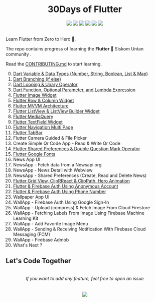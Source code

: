 <h1 align="center">30Days of Flutter</h1>
<div align="center">  
<a href="https://github.com/hutomosaktikartiko/flutter-awesome-animation/stargazers"><img src="https://img.shields.io/github/stars/hutomosaktikartiko/30Days-of-Flutter?style=flat"/></a>
<a href="https://github.com/hutomosaktikartiko/flutter-awesome-animation/network/members"><img src="https://img.shields.io/github/forks/hutomosaktikartiko/30Days-of-Flutter?style=flat"/></a>
<a href="https://github.com/hutomosaktikartiko/flutter-awesome-animation/pulls"><img src="https://img.shields.io/github/issues-pr/hutomosaktikartiko/30Days-of-Flutter?style=flat?color=yellow"/></a>
<a href="https://github.com/hutomosaktikartiko/flutter-awesome-animation/issues"><img src="https://img.shields.io/github/issues/hutomosaktikartiko/30Days-of-Flutter?style=flat"/></a>
<a href="https://github.com/hutomosaktikartiko/flutter-awesome-animation/graphs/contributors"><img src="https://img.shields.io/github/contributors/hutomosaktikartiko/30Days-of-Flutter?color=orange"/></a>
<a href="https://github.com/hutomosaktikartiko/flutter-awesome-animation/blob/master/LICENSE"><img src="https://img.shields.io/github/license/hutomosaktikartiko/30Days-of-Flutter?color=1abc9c"/></a>
<br><br>
</div>

Learn Flutter from Zero to Hero 🤩.

The repo contains progress of learning the **Flutter** 💙 Siskom Untan community .

Read the [CONTRIBUTING.md](https://github.com/hutomosaktikartiko/30Days-of-Flutter/blob/master/CONTRIBUTING.md) to start learning.

0. [Dart Variable & Data Types (Number, String, Boolean, List & Map)](https://medium.com/smkdev/pengenalan-tipe-data-danvariabel-pada-dart-131bb58d3da2)
1. [Dart Branching (if else)](https://www.youtube.com/watch?v=e9hYhWwo89k&list=PLZQbl9Jhl-VDeCuNNp7C2SR1lFsIjQRQo&index=2)
2. [Dart Looping & Unary Operator](https://www.youtube.com/watch?v=dhJuvzp-U68&list=PLZQbl9Jhl-VDeCuNNp7C2SR1lFsIjQRQo&index=3)
3. [Dart Function, Optional Parameter, and Lambda Expression](https://www.youtube.com/watch?v=XCJqCwV0Mao&list=PLZQbl9Jhl-VDeCuNNp7C2SR1lFsIjQRQo&index=4)
4. [Flutter Image Widget](https://www.youtube.com/watch?v=FMOXXLWEGss&list=PLZQbl9Jhl-VACm40h5t6QMDB92WlopQmV&index=14)
5. [Flutter Row & Column Widget](https://www.youtube.com/watch?v=QBvjj5PuzLQ&list=PLZQbl9Jhl-VACm40h5t6QMDB92WlopQmV&index=5)
6. [Flutter MVVM Architecture](https://www.youtube.com/watch?v=5ZwNx9GG3pc&list=PLZQbl9Jhl-VACm40h5t6QMDB92WlopQmV&index=54&t=49s)
7. [Flutter ListView & ListView Builder Widget](https://www.youtube.com/watch?v=QSpSKTcR44s&list=PLZQbl9Jhl-VACm40h5t6QMDB92WlopQmV&index=9)
8. [Flutter MediaQuery](https://www.youtube.com/watch?v=GPbUblY_mfc&list=PLZQbl9Jhl-VACm40h5t6QMDB92WlopQmV&index=22)
9. [Flutter TextField Widget](https://www.youtube.com/watch?v=aHT7v_4UBtA&list=PLZQbl9Jhl-VACm40h5t6QMDB92WlopQmV&index=20)
10. [Flutter Navigation Multi Page](https://www.youtube.com/watch?v=CCNnUesNJi4&list=PLZQbl9Jhl-VACm40h5t6QMDB92WlopQmV&index=17)
11. [Flutter TabBar](https://www.youtube.com/watch?v=BF_NXbdZQ3w&list=PLZQbl9Jhl-VACm40h5t6QMDB92WlopQmV&index=28)
12. Flutter Camera Guided & File Picker
13. Create Simple Qr Code App - Read & Write Qr Code
14. [Flutter Shared Preferences & Double Question Mark Operator](https://www.youtube.com/watch?v=U9Mg-Ce1yv0)
15. [Flutter Google Fonts](https://www.youtube.com/watch?v=HgSptswmZiU&list=PLZQbl9Jhl-VACm40h5t6QMDB92WlopQmV&index=74)
16. News App UI
17. NewsApp - Fetch data from a Newsapi org
18. NewsApp - News Detail with Webview
19. NewsApp - Shared Preferences (Create, Read and Delete News)
20. [Flutter Grid View, ClipRReact & ClipPath, Hero Animation](https://daengweb.id/mengenal-widget-flutter-6-grid-view-cliprreact-clippath-hero-animation)
21. [Flutter & Firebase Auth Using Anonymous Account](https://www.youtube.com/watch?v=N4JpBZXSGLk)
22. [Flutter & Firebase Auth Using Phone Number](https://medium.com/@bayuaji_saputra/implementasi-firebase-phone-auth-pada-flutter-android-ios-43ea596e6544)
23. Wallpaper App UI
24. WallApp - Firebase Auth Using Google Sign-In
25. WallApp - Upload (compress) & Fetch Image From Cloud Firestore
26. WallApp - Fetching Labels From Image Using Firebase Machine Learning Kit 
27. WallApp - Add Favorite Image Menu 
28. WallApp - Sending & Receiving Notification With Firebase Cloud Messaging (FCM)
29. WallApp - Firebase Admob 
30. What's Next ?


## Let's Code Together

<br>
<div align="center">  
<i>If you want to add any feature, feel free to open an issue</i><br><br>
<br>
<a href="https://github.com/hutomosaktikartiko/30Days-of-Flutter/issues/new"><img src="https://img.shields.io/badge/Query-Ask_Us_Anything-blue"/></a><br>
<br>

</div>
